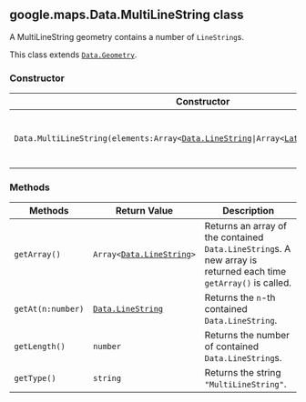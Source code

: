 <h2 id="Data.MultiLineString">
google.maps.Data.MultiLineString
class
</h2><p>A MultiLineString geometry contains a number of <code>LineString</code>s.</p><p>This class extends
<code><a href="https://github.com/amenadiel/google-maps-documentation/blob/master/docs/google.maps.Data.Geometry.md">Data.Geometry</a></code>.
</p><h3 id="devsite_header_40">Constructor</h3><table summary="class Data.MultiLineString - Constructor" width="100%">
<thead>
<tr><th>Constructor</th>
<th>Description</th>
</tr></thead>
<tbody>
<tr>
<td><code>Data.MultiLineString(elements:Array&lt;<a href="https://github.com/amenadiel/google-maps-documentation/blob/master/docs/google.maps.Data.LineString.md">Data.LineString</a>|Array&lt;<a href="https://github.com/amenadiel/google-maps-documentation/blob/master/docs/google.maps.LatLng.md">LatLng</a>|<a href="https://github.com/amenadiel/google-maps-documentation/blob/master/docs/google.maps.LatLngLiteral.md">LatLngLiteral</a>&gt;&gt;)</code></td>
<td>Constructs a <code>Data.MultiLineString</code> from the given <code>Data.LineString</code>s or arrays of positions.</td>
</tr>
</tbody>
</table><h3 id="devsite_header_41">Methods</h3><table summary="class Data.MultiLineString - Methods" width="100%">
<thead>
<tr><th>Methods</th>
<th>Return Value</th>
<th>Description</th>
</tr></thead>
<tbody>
<tr>
<td><code>getArray()</code></td>
<td><code>Array&lt;<a href="https://github.com/amenadiel/google-maps-documentation/blob/master/docs/google.maps.Data.LineString.md">Data.LineString</a>&gt;</code></td>
<td>Returns an array of the contained <code>Data.LineString</code>s. A new array is returned each time <code>getArray()</code> is called.</td>
</tr>
<tr>
<td><code>getAt(n:number)</code></td>
<td><code><a href="https://github.com/amenadiel/google-maps-documentation/blob/master/docs/google.maps.Data.LineString.md">Data.LineString</a></code></td>
<td>Returns the <code>n</code>-th contained <code>Data.LineString</code>.</td>
</tr>
<tr>
<td><code>getLength()</code></td>
<td><code>number</code></td>
<td>Returns the number of contained <code>Data.LineString</code>s.</td>
</tr>
<tr>
<td><code>getType()</code></td>
<td><code>string</code></td>
<td>Returns the string <code>"MultiLineString"</code>.</td>
</tr>
</tbody>
</table>